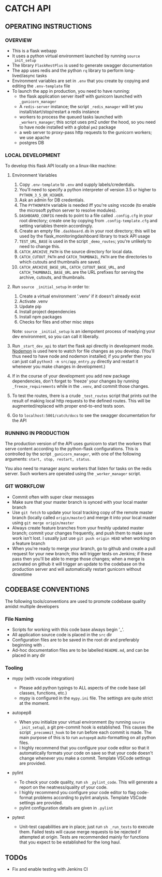 # CATCH API

## OPERATING INSTRUCTIONS

### OVERVIEW

- This is a flask webapp
- It uses a python virtual environment launched by running `source _init_setup`
- The library `FlaskRestPlus` is used to generate swagger documentation
- The app uses redis and the python `rq` library to perform long-lived/async tasks
- Environment variables are set in `.env` that you create by copying and editing the `.env-template` file
- To launch the app in production, you need to have running:
  - the flask application server itself with gunicorn launched with `_gunicorn_manager`
  - A `redis-server` instance; the script `_redis_manager` will let you install/start/stop/restart a redis instance
  - workers to process the queued tasks launched with `_workers_manager`; this script uses pm2 under the hood, so you need to have node installed with a global `pm2` package
  - a web server to proxy-pass http requests to the gunicorn workers; we use apache
  - postgres DB

### LOCAL DEVELOPMENT

To develop this flask API locally on a linux-like machine:

1. Environment Variables

   1. Copy `.env-template` to `.env` and supply labels/credentials.
   2. You'll need to specify a python interpreter of version 3.5 or higher to `PYTHON_3_5_OR_HIGHER`.
   3. Ask an admin for DB credentials.
   4. The `PYTHONPATH` variable is needed iff you're using vscode (to enable the microsoft python server to resolve modules).
   5. `DASHBOARD_CONFIG` needs to point to a file called `.config.cfg` in your root directory; create one by copying from `.config-template.cfg` and setting variables therein accordingly.
   6. Create an empty file `.dashboard.db` in your root directory; this will be used by the flask_monitoringdashboard library to track API usage
   7. `TEST_URL_BASE` is used in the script `_demo_routes`; you're unlikely to need to change this.
   8. `CATCH_ARCHIVE_PATH` is the source directory for local data.
   9. `CATCH_CUTOUT_PATH` and `CATCH_THUMBNAIL_PATH` are the directories to which cutouts and thumbnails are saved.
   10. `CATCH_ARCHIVE_BASE_URL`, `CATCH_CUTOUT_BASE_URL`, and `CATCH_THUMBNAIL_BASE_URL` are the URL prefixes for serving the archive, cutouts, and thumbnails.

2. Run `source _initial_setup` in order to:

   1. Create a virtual environment '.venv' if it doesn't already exist
   2. Activate .venv
   3. Update pip
   4. Install project dependencies
   5. Install npm packages
   6. Checks for files and other misc steps

   Note: `source _initial_setup` is an idempotent process of readying your dev environment, so you can call it liberally.

3. Run `_start_dev_api` to start the flask api directly in development mode. [Nodemon](https://www.npmjs.com/package/nodemon) is used here to watch for file changes as you develop. (You'll thus need to have node and nodemon installed; if you prefer then you can just call `python3 -m src/app_entry.py` directly and restart it whenever you make changes in development.)

4. If in the course of your development you add new package dependencies, don't forget to 'freeze' your changes by running `_freeze_requirements` while in the `.venv`, and commit those changes.

5. To test the routes, there is a crude `_test_routes` script that prints out the result of making local http requests to the defined routes. This will be augmented/replaced with proper end-to-end tests soon.

6. Go to `localhost:5001/catch/docs` to see the swagger documentation for the API

### RUNNING IN PRODUCTION

The production version of the API uses gunicorn to start the workers that serve content according to the python-flask configurations. This is controlled by the script `_gunicorn_manager`, with one of the following arguments: `start, stop, restart, status`.

You also need to manager async workers that listen for tasks on the redis server. Such workers are operated using the `_worker_manager` script.

### GIT WORKFLOW

- Commit often with super clear messages
- Make sure that your master branch is synced with your local master branch
- Use `git fetch` to update your local tracking copy of the remote master branch (locally called `origin/master`) and merge it into your local master using `git merge origin/master`
- Always create feature branches from your freshly updated master branch; commit your changes frequently, and push them to make sure work isn't lost. I usually just use `git push origin HEAD` when working on a feature branch
- When you're ready to merge your branch, go to github and create a pull request for your new branch; this will trigger tests on Jenkins; if these pass then you'll be able to merge those changes; when a merge is activated on github it will trigger an update to the codebase on the production server and will automatically restart gunicorn without downtime

## CODEBASE CONVENTIONS

The following tools/conventions are used to promote codebase quality amidst multiple developers

### File Naming

- Scripts for working with this code base always begin '\_'.
- All application source code is placed in the `src` dir
- Configuration files are to be saved in the root dir and preferably beginning with `.`
- Ad-hoc documentation files are to be labelled `README.md`, and can be placed in any dir

### Tooling

- mypy (with vscode integration)

  - Please add python typings to ALL aspects of the code base (all classes, functions, etc.)
  - mypy is configured in the `mypy.ini` file. The settings are quite strict at the moment.

- autopep8

  - When you initialize your virtual environment (by running `source _init_setup`), a git pre-commit hook is established. This causes the script `_precommit_hook` to be run before each commit is made. The main purpose of this is to run `autopep8` auto-formatting on all python files.
  - I highly recommend that you configure your code editor so that it automatically formats your code on save so that your code doesn't change whenever you make a commit. Template VSCode settings are provided.

- pylint

  - To check your code quality, run `sh _pylint_code`. This will generate a report on the neatness/quality of your code.
  - I highly recommend you configure your code editor to flag code-format problems according to pylint analysis. Template VSCode settings are provided.
  - pylint configuration details are given in `.pylint`

- pytest
  - Unit-test capabilities are in place; just run `sh _run_tests` to execute them. Failed tests will cause merge requests to be rejected if attempted at origin. Tests are recommended mainly for functions that you expect to be established for the long haul.

## TODOs

- Fix and enable testing with Jenkins CI
